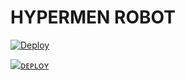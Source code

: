 <h1>HYPERMEN ROBOT</h1>
<p align="center">
</p>

[![Deploy](https://telegra.ph/file/70242b21dc297e8b9436b.jpg)]()


[![ᴅᴇᴘʟᴏʏ](https://www.herokucdn.com/deploy/button.svg)](https://heroku.com/deploy?template=https://github.com/Unknownvip/HYPER-UPDATE)

